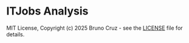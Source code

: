 # ITJobs Analysis
 
MIT License, Copyright (c) 2025 Bruno Cruz - see the [LICENSE](LICENSE) file for details.
